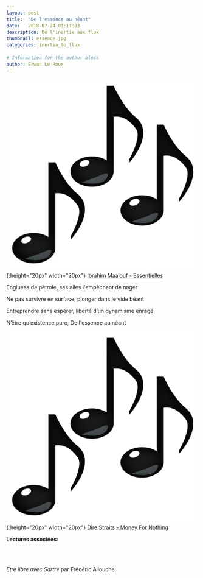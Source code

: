 ```yaml
---
layout: post
title:  "De l'essence au néant"
date:   2018-07-24 01:11:03
description: De l'inertie aux flux
thumbnail: essence.jpg
categories: inertia_to_flux

# Information for the author block
author: Erwan Le Roux
---
```


 
![](/assets/img/notes.png){:height="20px" width="20px"} [Ibrahim Maalouf - Essentielles][link1] 

Engluées de pétrole, ses ailes l'empêchent de nager

Ne pas survivre en surface, plonger dans le vide béant 

Entreprendre sans espérer, liberté d’un dynamisme enragé

N’être qu’existence pure, De l'essence au néant

![](/assets/img/notes.png){:height="20px" width="20px"} [Dire Straits - Money For Nothing][link2] 

[link1]: https://www.youtube.com/watch?v=iScSUwSZAuI
[link2]: https://www.youtube.com/watch?v=wTP2RUD_cL0

**Lectures associées**: 

<br/>
<br/>

_Etre libre avec Sartre_ par Frédéric Allouche
